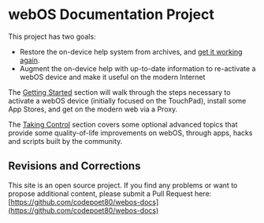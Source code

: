 # webOS Documentation Project

This project has two goals:

* Restore the on-device help system from archives, and <a href="http://help.webosarchive.com/HowToUse.php" target="_blank">get it working again</a>.
* Augment the on-device help with up-to-date information to re-activate a webOS device and make it useful on the modern Internet

The [Getting Started](activate.md) section will walk through the steps necessary to activate a webOS device (initially focused on the TouchPad), install some App Stores, and get on the modern web via a Proxy.

The [Taking Control](timesync.md) section covers some optional advanced topics that provide some quality-of-life improvements on webOS, through apps, hacks and scripts built by the community.

## Revisions and Corrections

This site is an open source project. If you find any problems or want to propose additional content, please submit a Pull Request here: [https://github.com/codepoet80/webos-docs](https://github.com/codepoet80/webos-docs)